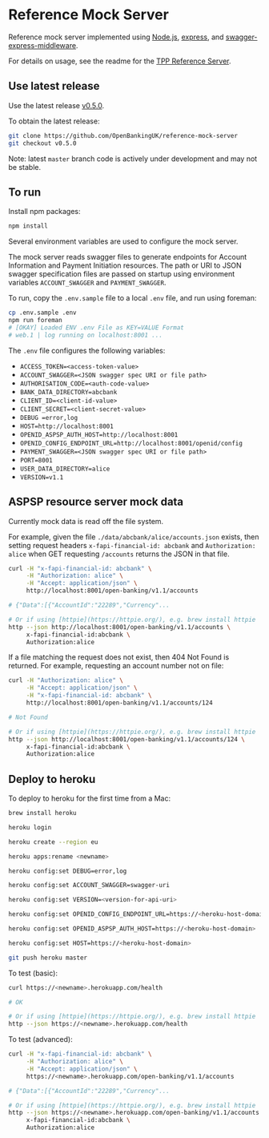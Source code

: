 # Reference Mock Server

Reference mock server implemented using
[Node.js](https://nodejs.org/),
[express](https://github.com/expressjs/express), and
[swagger-express-middleware](https://github.com/BigstickCarpet/swagger-express-middleware).

For details on usage, see the readme for the
[TPP Reference Server](https://github.com/OpenBankingUK/tpp-reference-server#readme).

## Use latest release

Use the latest release [v0.5.0](https://github.com/OpenBankingUK/reference-mock-server/releases/tag/v0.5.0).

To obtain the latest release:

```sh
git clone https://github.com/OpenBankingUK/reference-mock-server
git checkout v0.5.0
```

Note: latest `master` branch code is actively under development and may not be stable.

## To run

Install npm packages:

```sh
npm install
```

Several environment variables are used to configure the mock server.

The mock server reads swagger files to generate endpoints for Account Information
and Payment Initiation resources. The path or URI to JSON swagger specification
files are passed on startup using environment variables `ACCOUNT_SWAGGER` and
`PAYMENT_SWAGGER`.

To run, copy the `.env.sample` file to a local `.env` file, and run using foreman:

```sh
cp .env.sample .env
npm run foreman
# [OKAY] Loaded ENV .env File as KEY=VALUE Format
# web.1 | log running on localhost:8001 ...
```

The `.env` file configures the following variables:

* `ACCESS_TOKEN=<access-token-value>`
* `ACCOUNT_SWAGGER=<JSON swagger spec URI or file path>`
* `AUTHORISATION_CODE=<auth-code-value>`
* `BANK_DATA_DIRECTORY=abcbank`
* `CLIENT_ID=<client-id-value>`
* `CLIENT_SECRET=<client-secret-value>`
* `DEBUG =error,log`
* `HOST=http://localhost:8001`
* `OPENID_ASPSP_AUTH_HOST=http://localhost:8001`
* `OPENID_CONFIG_ENDPOINT_URL=http://localhost:8001/openid/config`
* `PAYMENT_SWAGGER=<JSON swagger spec URI or file path>`
* `PORT=8001`
* `USER_DATA_DIRECTORY=alice`
* `VERSION=v1.1`

## ASPSP resource server mock data

Currently mock data is read off the file system.

For example, given the file
`./data/abcbank/alice/accounts.json` exists, then setting
request headers `x-fapi-financial-id: abcbank` and `Authorization: alice` when
GET requesting `/accounts` returns the JSON in that file.

```sh
curl -H "x-fapi-financial-id: abcbank" \
     -H "Authorization: alice" \
     -H "Accept: application/json" \
     http://localhost:8001/open-banking/v1.1/accounts

# {"Data":[{"AccountId":"22289","Currency"...

# Or if using [httpie](https://httpie.org/), e.g. brew install httpie
http --json http://localhost:8001/open-banking/v1.1/accounts \
     x-fapi-financial-id:abcbank \
     Authorization:alice

```

If a file matching the request does not exist, then 404 Not Found is returned.
For example, requesting an account number not on file:

```sh
curl -H "Authorization: alice" \
     -H "Accept: application/json" \
     -H "x-fapi-financial-id: abcbank" \
     http://localhost:8001/open-banking/v1.1/accounts/124

# Not Found

# Or if using [httpie](https://httpie.org/), e.g. brew install httpie
http --json http://localhost:8001/open-banking/v1.1/accounts/124 \
     x-fapi-financial-id:abcbank \
     Authorization:alice
```

## Deploy to heroku

To deploy to heroku for the first time from a Mac:

```sh
brew install heroku

heroku login

heroku create --region eu

heroku apps:rename <newname>

heroku config:set DEBUG=error,log

heroku config:set ACCOUNT_SWAGGER=swagger-uri

heroku config:set VERSION=<version-for-api-uri>

heroku config:set OPENID_CONFIG_ENDPOINT_URL=https://<heroku-host-domain>/openid/config

heroku config:set OPENID_ASPSP_AUTH_HOST=https://<heroku-host-domain>

heroku config:set HOST=https://<heroku-host-domain>

git push heroku master
```

To test (basic):
```sh
curl https://<newname>.herokuapp.com/health

# OK

# Or if using [httpie](https://httpie.org/), e.g. brew install httpie
http --json https://<newname>.herokuapp.com/health

```

To test (advanced):
```sh
curl -H "x-fapi-financial-id: abcbank" \
     -H "Authorization: alice" \
     -H "Accept: application/json" \
     https://<newname>.herokuapp.com/open-banking/v1.1/accounts

# {"Data":[{"AccountId":"22289","Currency"...

# Or if using [httpie](https://httpie.org/), e.g. brew install httpie
http --json https://<newname>.herokuapp.com/open-banking/v1.1/accounts \
     x-fapi-financial-id:abcbank \
     Authorization:alice

```
